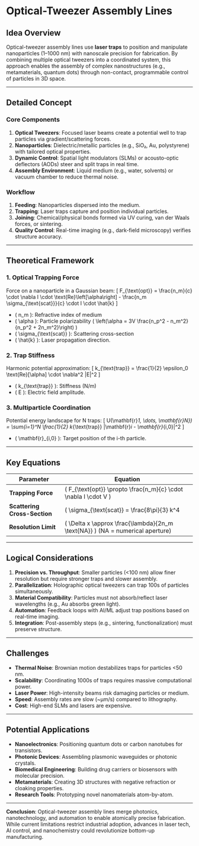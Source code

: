 # Optical-Tweezer Assembly Lines

## Idea Overview
Optical-tweezer assembly lines use **laser traps** to position and manipulate nanoparticles (1–1000 nm) with nanoscale precision for fabrication. By combining multiple optical tweezers into a coordinated system, this approach enables the assembly of complex nanostructures (e.g., metamaterials, quantum dots) through non-contact, programmable control of particles in 3D space.

---

## Detailed Concept

### Core Components
1. **Optical Tweezers**: Focused laser beams create a potential well to trap particles via gradient/scattering forces.
2. **Nanoparticles**: Dielectric/metallic particles (e.g., SiO₂, Au, polystyrene) with tailored optical properties.
3. **Dynamic Control**: Spatial light modulators (SLMs) or acousto-optic deflectors (AODs) steer and split traps in real time.
4. **Assembly Environment**: Liquid medium (e.g., water, solvents) or vacuum chamber to reduce thermal noise.

### Workflow
1. **Feeding**: Nanoparticles dispersed into the medium.
2. **Trapping**: Laser traps capture and position individual particles.
3. **Joining**: Chemical/physical bonds formed via UV curing, van der Waals forces, or sintering.
4. **Quality Control**: Real-time imaging (e.g., dark-field microscopy) verifies structure accuracy.

---

## Theoretical Framework

### 1. Optical Trapping Force
Force on a nanoparticle in a Gaussian beam:
\[
F_{\text{opt}} = \frac{n_m}{c} \cdot \nabla I \cdot \text{Re}\left[\alpha\right] - \frac{n_m \sigma_{\text{scat}}}{c} \cdot I \cdot \hat{k}
\]
- \( n_m \): Refractive index of medium
- \( \alpha \): Particle polarizability \( \left(\alpha = 3V \frac{n_p^2 - n_m^2}{n_p^2 + 2n_m^2}\right) \)
- \( \sigma_{\text{scat}} \): Scattering cross-section
- \( \hat{k} \): Laser propagation direction.

### 2. Trap Stiffness
Harmonic potential approximation:
\[
k_{\text{trap}} = \frac{1}{2} \epsilon_0 \text{Re}[\alpha] \cdot \nabla^2 |E|^2
\]
- \( k_{\text{trap}} \): Stiffness (N/m)
- \( E \): Electric field amplitude.

### 3. Multiparticle Coordination
Potential energy landscape for N traps:
\[
U(\mathbf{r}_1, \dots, \mathbf{r}_N}) = \sum_{i=1}^N \frac{1}{2} k_{\text{trap}} |\mathbf{r}_i - \mathbf{r}_{i,0}|^2
\]
- \( \mathbf{r}_{i,0} \): Target position of the i-th particle.

---

## Key Equations

| Parameter              | Equation                                                                 |
|------------------------|--------------------------------------------------------------------------|
| **Trapping Force**     | \( F_{\text{opt}} \propto \frac{n_m}{c} \cdot \nabla I \cdot V \)        |
| **Scattering Cross-Section** | \( \sigma_{\text{scat}} = \frac{8\pi}{3} k^4 |\alpha|^2 \) (Rayleigh approx.) |
| **Resolution Limit**   | \( \Delta x \approx \frac{\lambda}{2n_m \text{NA}} \) (NA = numerical aperture) |

---

## Logical Considerations

1. **Precision vs. Throughput**: Smaller particles (<100 nm) allow finer resolution but require stronger traps and slower assembly.
2. **Parallelization**: Holographic optical tweezers can trap 100s of particles simultaneously.
3. **Material Compatibility**: Particles must not absorb/reflect laser wavelengths (e.g., Au absorbs green light).
4. **Automation**: Feedback loops with AI/ML adjust trap positions based on real-time imaging.
5. **Integration**: Post-assembly steps (e.g., sintering, functionalization) must preserve structure.

---

## Challenges

- **Thermal Noise**: Brownian motion destabilizes traps for particles <50 nm.
- **Scalability**: Coordinating 1000s of traps requires massive computational power.
- **Laser Power**: High-intensity beams risk damaging particles or medium.
- **Speed**: Assembly rates are slow (~µm/s) compared to lithography.
- **Cost**: High-end SLMs and lasers are expensive.

---

## Potential Applications

- **Nanoelectronics**: Positioning quantum dots or carbon nanotubes for transistors.
- **Photonic Devices**: Assembling plasmonic waveguides or photonic crystals.
- **Biomedical Engineering**: Building drug carriers or biosensors with molecular precision.
- **Metamaterials**: Creating 3D structures with negative refraction or cloaking properties.
- **Research Tools**: Prototyping novel nanomaterials atom-by-atom.

---

**Conclusion**: Optical-tweezer assembly lines merge photonics, nanotechnology, and automation to enable atomically precise fabrication. While current limitations restrict industrial adoption, advances in laser tech, AI control, and nanochemistry could revolutionize bottom-up manufacturing.